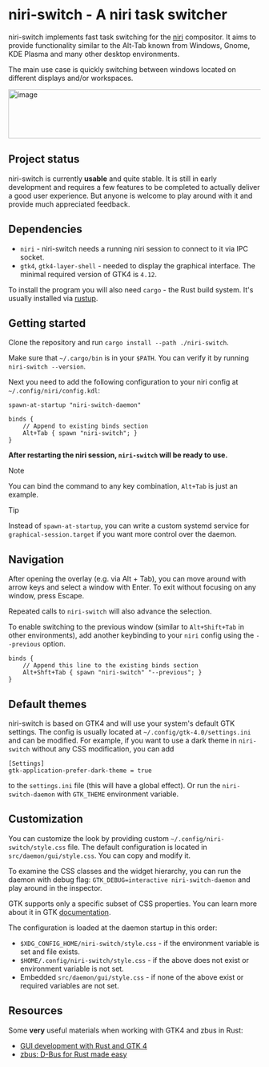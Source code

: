 # niri-switch - A niri task switcher

niri-switch implements fast task switching for the [niri](https://github.com/YaLTeR/niri) compositor. It aims to provide functionality similar to the Alt-Tab known from Windows, Gnome, KDE Plasma and many other desktop environments.

The main use case is quickly switching between windows located on different displays and/or workspaces.

<img width="577" height="98" alt="image" src="https://github.com/user-attachments/assets/7696337c-70c9-40f5-af96-d92394453def" />


## Project status

niri-switch is currently **usable** and quite stable. It is still in early development and requires a few features to be completed to actually deliver a good user experience. But anyone is welcome to play around with it and provide much appreciated feedback.

## Dependencies

* `niri` - niri-switch needs a running niri session to connect to it via IPC socket.
* `gtk4`, `gtk4-layer-shell` - needed to display the graphical interface. The minimal required version of GTK4 is `4.12`.

To install the program you will also need `cargo` - the Rust build system. It's usually installed via [rustup](https://www.rust-lang.org/tools/install).

## Getting started

Clone the repository and run `cargo install --path ./niri-switch`.

Make sure that `~/.cargo/bin` is in your `$PATH`. You can verify it by running `niri-switch --version`.

Next you need to add the following configuration to your niri config at `~/.config/niri/config.kdl`:
```kdl
spawn-at-startup "niri-switch-daemon"

binds {
    // Append to existing binds section
    Alt+Tab { spawn "niri-switch"; }
}
```

**After restarting the niri session, `niri-switch` will be ready to use.**
> [!NOTE]
> You can bind the command to any key combination, `Alt+Tab` is just an example.

> [!TIP]
> Instead of `spawn-at-startup`, you can write a custom systemd service for `graphical-session.target` if you want more control over the daemon.

## Navigation

After opening the overlay (e.g. via Alt + Tab), you can move around with arrow keys and select a window with Enter. To exit without focusing on any window, press Escape.

Repeated calls to `niri-switch` will also advance the selection.

To enable switching to the previous window (similar to `Alt+Shift+Tab` in other environments), add another keybinding to your `niri` config using the `--previous` option.

```kdl
binds {
    // Append this line to the existing binds section
    Alt+Shft+Tab { spawn "niri-switch" "--previous"; }
}
```

## Default themes

niri-switch is based on GTK4 and will use your system's default GTK settings. The config is usually located at `~/.config/gtk-4.0/settings.ini` and can be modified. For example, if you want to use a dark theme in `niri-switch` without any CSS modification, you can add 
```
[Settings]
gtk-application-prefer-dark-theme = true
```
to the `settings.ini` file (this will have a global effect). Or run the `niri-switch-daemon` with `GTK_THEME` environment variable.

## Customization

You can customize the look by providing custom `~/.config/niri-switch/style.css` file. The default configuration is located in `src/daemon/gui/style.css`. You can copy and modify it.

To examine the CSS classes and the widget hierarchy, you can run the daemon with debug flag: `GTK_DEBUG=interactive niri-switch-daemon` and play around in the inspector.

GTK supports only a specific subset of CSS properties. You can learn more about it in GTK [documentation](https://docs.gtk.org/gtk4/css-properties.html).

The configuration is loaded at the daemon startup in this order:

* `$XDG_CONFIG_HOME/niri-switch/style.css` - if the environment variable is set and file exists.
* `$HOME/.config/niri-switch/style.css` - if the above does not exist or environment variable is not set.
* Embedded `src/daemon/gui/style.css` - if none of the above exist or required variables are not set.

## Resources

Some **very** useful materials when working with GTK4 and zbus in Rust:
* [GUI development with Rust and GTK 4](https://gtk-rs.org/gtk4-rs/stable/latest/book/)
* [zbus: D-Bus for Rust made easy](https://dbus2.github.io/zbus/)
